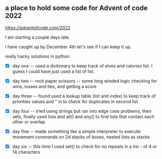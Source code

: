 ## a place to hold some code for Advent of code 2022

https://adventofcode.com/2022

I am starting a couple days late.

I have caught up by December 4th
let's see if I can keep it up.

really hacky solutions in python


- [X] day one -- used a dictionary to keep track of elves and calories list. I guess I could have just used a list of list.
- [X] day two -- rock paper scissors -- some long winded logic checking for wins, losses and ties, and getting a score
- [X] day three -- found used a lookup table (list and index) to keep track of priorities values and " in to check for duplicates in second list
- [X] day four -- tried using strings but ran into edge case problems, then sets, finally used lists and all() and any() to find lists that contain each other or overlap

- [X] day five -- made something like a simple interpreter to execute movement commands on  2d stacks of boxes, nested lists as stacks
- [X] day six -- this time I used set() to check for no repeats in a list - of 4 or 14 characters 
